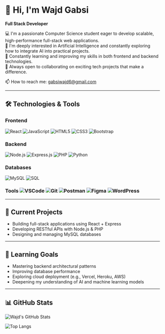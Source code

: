 # 👋 Hi, I'm Wajd Gabsi

**Full Stack Developer**

💻 I'm a passionate Computer Science student eager to develop scalable, high-performance full-stack web applications.  
🧠 I'm deeply interested in Artificial Intelligence and constantly exploring how to integrate AI into practical projects.  
🚀 Constantly learning and improving my skills in both frontend and backend technologies.  
🤝 Always open to collaborating on exciting tech projects that make a difference.

📫 How to reach me: gabsiwajd6@gmail.com

---

## 🛠️ Technologies & Tools

### Frontend  
![React](https://img.shields.io/badge/React-61DAFB?style=flat&logo=react&logoColor=black)  ![JavaScript](https://img.shields.io/badge/JavaScript-F7DF1E?style=flat&logo=javascript&logoColor=black)  ![HTML5](https://img.shields.io/badge/HTML5-E34F26?style=flat&logo=html5&logoColor=white)  ![CSS3](https://img.shields.io/badge/CSS3-1572B6?style=flat&logo=css3&logoColor=white)  ![Bootstrap](https://img.shields.io/badge/Bootstrap-7952B3?style=flat&logo=bootstrap&logoColor=white)

### Backend  
![Node.js](https://img.shields.io/badge/Node.js-339933?style=flat&logo=nodedotjs&logoColor=white)  ![Express.js](https://img.shields.io/badge/Express.js-000000?style=flat&logo=express&logoColor=white)  ![PHP](https://img.shields.io/badge/PHP-777BB4?style=flat&logo=php&logoColor=white)  ![Python](https://img.shields.io/badge/Python-3776AB?style=flat&logo=python&logoColor=white)

### Databases  
![MySQL](https://img.shields.io/badge/MySQL-4479A1?style=flat&logo=mysql&logoColor=white)  ![SQL](https://img.shields.io/badge/SQL-003B57?style=flat)

### Tools  ![VSCode](https://img.shields.io/badge/VSCode-007ACC?style=flat&logo=visual-studio-code&logoColor=white)  ![Git](https://img.shields.io/badge/Git-F05032?style=flat&logo=git&logoColor=white)  ![Postman](https://img.shields.io/badge/Postman-FF6C37?style=flat&logo=postman&logoColor=white)  ![Figma](https://img.shields.io/badge/Figma-F24E1E?style=flat&logo=figma&logoColor=white)  ![WordPress](https://img.shields.io/badge/WordPress-21759B?style=flat&logo=wordpress&logoColor=white)

---

## 🚧 Current Projects 
- Building full-stack applications using React + Express  
- Developing RESTful APIs with Node.js & PHP  
- Designing and managing MySQL databases

---

## 🎯 Learning Goals

- Mastering backend architectural patterns  
- Improving database performance  
- Exploring cloud deployment (e.g., Vercel, Heroku, AWS)  
- Deepening my understanding of AI and machine learning models

---

## 📊 GitHub Stats

![Wajd's GitHub Stats](https://github-readme-stats.vercel.app/api?username=wajdg&show_icons=true&theme=radical)

![Top Langs](https://github-readme-stats.vercel.app/api/top-langs/?username=wajdg&layout=compact&theme=radical)
